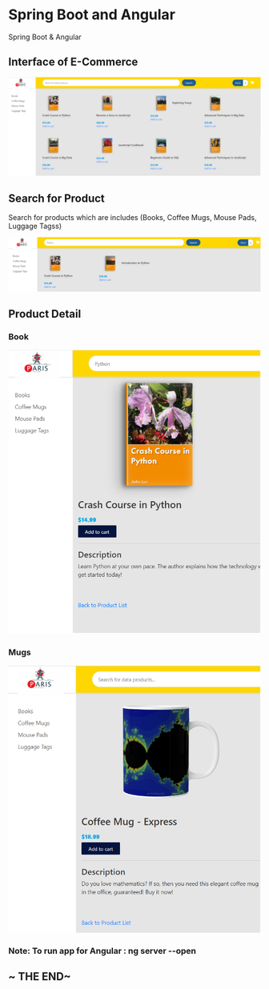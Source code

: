 # Spring Boot and Angular  
Spring Boot & Angular

## Interface of E-Commerce 

  ![alt text](./Main.png)
  
 
  
## Search for Product

  Search for products which are includes (Books, Coffee Mugs, Mouse Pads, Luggage Tagss)
  
  ![alt text](./SearchProduct.png)
  

## Product Detail
  
  ### Book

![alt text](./ProductDetailpng.png)


  ### Mugs

![alt text](./Product_Detail.png)



### Note: To run app for Angular : ng server --open



## ~ THE END~
